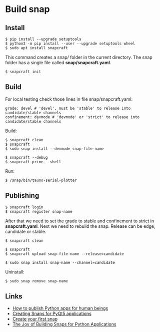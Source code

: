 # Build snap

## Install

    $ pip install --upgrade setuptools
    $ python3 -m pip install --user --upgrade setuptools wheel
    $ sudo apt install snapcraft

This command creates a snap/ folder in the current directory. The snap folder has a single file called **snap/snapcraft.yaml**.

    $ snapcraft init

## Build

For local testing check those lines in file snap/snapcraft.yaml:

    grade: devel # 'devel', must be 'stable' to release into candidate/stable channels
    confinement: devmode # 'devmode' or 'strict' to release into candidate/stable channels

Build:

    $ snapcraft clean
    $ snapcraft
    $ sudo snap install --devmode snap-file-name

    $ snapcraft --debug
    $ snapcraft prime --shell

Run:

    $ /snap/bin/tauno-serial-plotter

## Publishing

    $ snapcraft login
    $ snapcraft register snap-name

After that we need to set the grade to stable and confinement to strict in **snapcraft.yaml**. Next we need to rebuild the snap. Release can be edge, candidate or stable.

    $ snapcraft clean

    $ snapcraft
    $ snapcraft upload snap-file-name --release=candidate

    $ sudo snap install snap-name --channel=candidate

Uninstall:

    $ sudo snap remove snap-name

## Links

 - [How to publish Python apps for human beings](https://gist.github.com/ForgottenUmbrella/ce6ecd8983e76f6d8ef47e07240eb4ac#snappy)
 - [Creating Snaps for PyQt5 applications](https://pakjiddat.netlify.app/posts/creating-snaps-for-pyqt5-applications)
 - [Create your first snap](https://ubuntu.com/tutorials/create-your-first-snap)
 - [The Joy of Building Snaps for Python Applications](https://medium.com/oli-systems/the-joy-of-building-snaps-for-python-applications-4fa35c36b1a3)